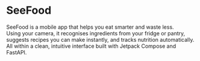 # SeeFood
SeeFood is a mobile app that helps you eat smarter and waste less.  
Using your camera, it recognises ingredients from your fridge or pantry,  suggests recipes you can make instantly, and tracks nutrition automatically. All within a clean, intuitive interface built with Jetpack Compose and FastAPI.
